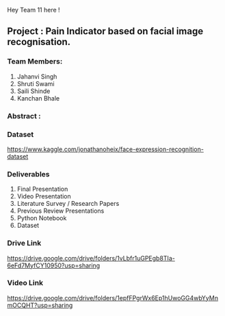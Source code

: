 Hey Team 11 here !

## Project : Pain Indicator based on facial image recognisation.

### Team Members:
1. Jahanvi Singh 
2. Shruti Swami
3. Saili Shinde
4. Kanchan Bhale

### Abstract : 


### Dataset
https://www.kaggle.com/jonathanoheix/face-expression-recognition-dataset


 ### Deliverables
 1. Final Presentation
 2. Video Presentation
 3. Literature Survey / Research Papers
 4. Previous Review Presentations
 5. Python Notebook
 6. Dataset
 

 ### Drive Link
 https://drive.google.com/drive/folders/1vLbfr1uGPEgb8TIa-6eFd7MyfCY10950?usp=sharing
 
 
 ### Video Link
 https://drive.google.com/drive/folders/1epfFPgrWx6Ep1hUwoGG4wbYyMnmOCQHT?usp=sharing
